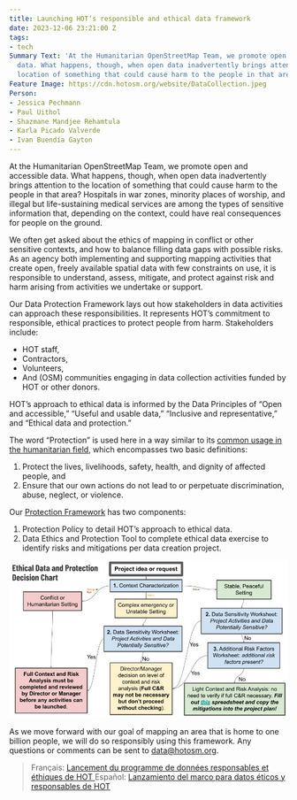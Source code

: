 ```yaml
---
title: Launching HOT’s responsible and ethical data framework
date: 2023-12-06 23:21:00 Z
tags:
- tech
Summary Text: 'At the Humanitarian OpenStreetMap Team, we promote open and accessible
  data. What happens, though, when open data inadvertently brings attention to the
  location of something that could cause harm to the people in that area? '
Feature Image: https://cdn.hotosm.org/website/DataCollection.jpeg
Person:
- Jessica Pechmann
- Paul Uithol
- Shazmane Mandjee Rehamtula
- Karla Picado Valverde
- Ivan Buendía Gayton
---
```


At the Humanitarian OpenStreetMap Team, we promote open and accessible data. What happens, though, when open data inadvertently brings attention to the location of something that could cause harm to the people in that area? Hospitals in war zones, minority places of worship, and illegal but life-sustaining medical services are among the types of sensitive information that, depending on the context, could have real consequences for people on the ground. 

We often get asked about the ethics of mapping in conflict or other sensitive contexts, and how to balance filling data gaps with possible risks. As an agency both implementing and supporting mapping activities that create open, freely available spatial data with few constraints on use, it is responsible to understand, assess, mitigate, and protect against risk and harm arising from activities we undertake or support. 

Our Data Protection Framework lays out how stakeholders in data activities can approach these responsibilities. It represents HOT’s commitment to responsible, ethical practices to protect people from harm. Stakeholders include: 
* HOT staff,
* Contractors,
* Volunteers,
* And (OSM) communities engaging in data collection activities funded by HOT or other donors.

HOT’s approach to ethical data is informed by the Data Principles of “Open and accessible,” “Useful and usable data,” “Inclusive and representative,” and “Ethical data and protection.”

The word “Protection” is used here in a way similar to its [common usage in the humanitarian field](https://www.unocha.org/es/themes/protection), which encompasses two basic definitions:
1. Protect the lives, livelihoods, safety, health, and dignity of affected people, and
2. Ensure that our own actions do not lead to or perpetuate discrimination, abuse, neglect, or violence.

Our [Protection Framework](https://github.com/hotosm/data_protection_project/) has two components:
1. Protection Policy to detail HOT’s approach to ethical data.
2. Data Ethics and Protection Tool to complete ethical data exercise to identify risks and mitigations per data creation project. 

![HOT Ethical Data & Protection Decision Chart](https://github.com/hotosm/data_protection_project/raw/main/images/Ethical_Data_and_Protection_Decision_Flowchart.jpg "HOT Ethical Data & Protection Decision Chart")

As we move forward with our goal of mapping an area that is home to one billion people, we will do so responsibly using this framework. Any questions or comments can be sent to [data@hotosm.org](data@hotosm.org). 

> Français: [Lancement du programme de données responsables et éthiques de HOT ](hotosm.org/updates/lancement-du-programme-de-donnees-responsables-et-ethiques-de-hot/)
> Español: [Lanzamiento del marco para datos éticos y responsables de HOT](hotosm.org/updates/lanzamiento-del-marco-para-datos-eticos-y-responsables-de-hot/)